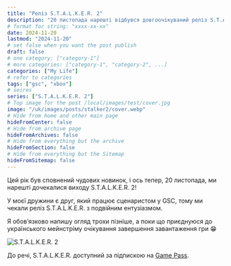 ```yaml
---
title: "Реліз S.T.A.L.K.E.R. 2"
description: "20 листопада нарешті відбувся довгоочікуваний реліз S.T.A.L.K.E.R. 2!"
# format for string: "xxxx-xx-xx"
date: 2024-11-20
lastmod: "2024-11-20"
# set false when you want the post publish
draft: false
# one category: ["category-1"]
# more categories: ["category-1", "category-2", ...]
categories: ["My Life"]
# refer to categories
tags: ["gsc", "xbox"]
# seires
series: ["S.T.A.L.K.E.R. 2"]
# Top image for the post /local/images/test/cover.jpg
image: "/uk/images/posts/stalker2/cover.webp"
# Hide from home and other main page
hideFromCenter: false
# Hide from archive page
hideFromArchives: false
# Hide from everything but the archive
hideFromSection: false
# Hide from everything but the Sitemap
hideFromSitemap: false
---
```

Цей рік був сповнений чудових новинок, і ось тепер, 20 листопада, ми нарешті дочекалися виходу S.T.A.L.K.E.R. 2!

У моєї дружини є друг, який працює сценаристом у GSC, тому ми чекали реліз S.T.A.L.K.E.R. з подвійним ентузіазмом.

Я обов’язково напишу огляд трохи пізніше, а поки що приєднуюся до українського мейнстріму очікування завершення завантаження гри 😁

<div class="t_center castration cover p_relative atcScreen">
	<p>
		<img src="/images/posts/stalker2/screen.webp" loading="lazy" alt="S.T.A.L.K.E.R. 2" />
	</p>
</div>

До речі, S.T.A.L.K.E.R. доступний за підпискою на <a href="https://www.xbox.com/uk-ua/games/store/stalker-2-heart-of-chornobyl-windows-edition/9n3d6v4n58jr" targer="_blank" rel="nofollow">Game Pass</a>.
<!--more-->
